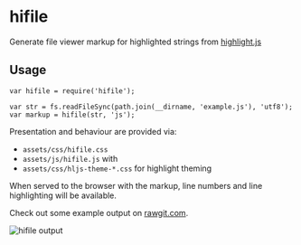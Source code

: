 # hifile

Generate file viewer markup for highlighted strings from [highlight.js](https://github.com/isagalaev/highlight.js)

## Usage

```
var hifile = require('hifile');

var str = fs.readFileSync(path.join(__dirname, 'example.js'), 'utf8');
var markup = hifile(str, 'js');
```

Presentation and behaviour are provided via:

- `assets/css/hifile.css`
- `assets/js/hifile.js` with
- `assets/css/hljs-theme-*.css` for highlight theming

When served to the browser with the markup, line numbers and line highlighting will be available.

Check out some example output on [rawgit.com](https://cdn.rawgit.com/diffsky/hifile/f365ffb96005bc8c8f4828edeb136a96cf691490/example/hifile.html#L12).

![hifile output](https://raw.githubusercontent.com/diffsky/hifile/example/file.png)
